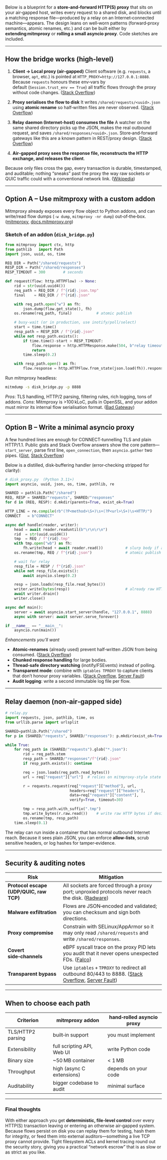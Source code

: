 Below is a blueprint for a **store‑and‑forward HTTP(S) proxy** that sits on your air‑gapped host, writes every request to a shared disk, and blocks until a matching response file—produced by a relay on an Internet‑connected machine—appears.  The design leans on well‑worn patterns (forward‑proxy semantics, atomic renames, etc.) and can be built either by **extending mitmproxy** or **rolling a small asyncio proxy**.  Code sketches are included.

---

## How the bridge works (high‑level)

1. **Client → Local proxy (air‑gapped)**
   Client software (e.g. `requests`, a browser, `apt`, etc.) is pointed at `HTTP_PROXY=http://127.0.0.1:8888`.
   Because `requests` honours these env‑vars by default (`Session.trust_env == True`) all traffic flows through the proxy without code changes. ([Stack Overflow][1])

2. **Proxy serialises the flow to disk**
   It writes `/shared/requests/<uuid>.json` using **atomic rename** so half‑written files are never observed. ([Stack Overflow][2])

3. **Relay daemon (Internet‑host) consumes the file**
   A watcher on the same shared directory picks up the JSON, makes the real outbound request, and saves `/shared/responses/<uuid>.json`.
   Store‑and‑forward gateways like this are a known pattern in REST/proxy design. ([Stack Overflow][3])

4. **Air‑gapped proxy sees the response file, reconstructs the HTTP exchange, and releases the client**.

Because only files cross the gap, every transaction is durable, timestamped, and auditable; nothing “sneaks” past the proxy the way raw sockets or QUIC traffic could with a conventional network link. ([Wikipedia][4])

---

## Option A – Use **mitmproxy** with a custom addon

Mitmproxy already exposes every flow object to Python addons, and can write/read flow dumps (`-w dump`, `mitmproxy -nr dump`) out‑of‑the‑box. ([mitmproxy][5], [docs.mitmproxy.org][6])

### Sketch of an addon (`disk_bridge.py`)

```python
from mitmproxy import ctx, http
from pathlib   import Path
import json, uuid, os, time

REQ_DIR = Path("/shared/requests")
RESP_DIR = Path("/shared/responses")
RESP_TIMEOUT = 300        # seconds

def request(flow: http.HTTPFlow) -> None:
    rid = str(uuid.uuid4())
    req_path = REQ_DIR / f"{rid}.json.tmp"
    final    = REQ_DIR / f"{rid}.json"

    with req_path.open("w") as fh:
        json.dump(flow.get_state(), fh)
    os.rename(req_path, final)           # atomic publish

    # busy‑wait (or in production, use inotify/poll/select)
    start = time.time()
    resp_path = RESP_DIR / f"{rid}.json"
    while not resp_path.exists():
        if time.time()-start > RESP_TIMEOUT:
            flow.response = http.HTTPResponse.make(504, b"relay timeout")
            return
        time.sleep(0.2)

    with resp_path.open() as fh:
        flow.response = http.HTTPFlow.from_state(json.load(fh)).response
```

Run mitmproxy headless:

```bash
mitmdump -s disk_bridge.py -p 8888
```

*Pros*: TLS handling, HTTP/2 parsing, filtering rules, rich logging, tons of addons.
*Cons*:  Mitmproxy is >100 kLoC, pulls in OpenSSL, and your addon must mirror its internal flow serialisation format. ([Bad Gateway][7])

---

## Option B – Write a **minimal asyncio proxy**

A few hundred lines are enough for CONNECT‑tunnelling TLS and plain HTTP/1.1.  Public gists and Stack Overflow answers show the core pattern—`start_server`, parse first line, `open_connection`, then `asyncio.gather` two pipes. ([Gist][8], [Stack Overflow][9])

Below is a distilled, disk‑buffering handler (error‑checking stripped for clarity):

```python
# disk_proxy.py  (Python 3.11+)
import asyncio, uuid, json, os, time, pathlib, re

SHARED = pathlib.Path("/shared")
REQ, RESP = SHARED/"requests", SHARED/"responses"
for d in (REQ, RESP): d.mkdir(parents=True, exist_ok=True)

HTTP_LINE = re.compile(rb"(?P<method>\S+)\s+(?P<url>\S+)\s+HTTP/")
CONNECT   = b"CONNECT"

async def handle(reader, writer):
    head = await reader.readuntil(b"\r\n\r\n")
    rid  = str(uuid.uuid4())
    tmp  = REQ / f"{rid}.tmp"
    with tmp.open("wb") as fh:
        fh.write(head + await reader.read())          # slurp body if any
    os.rename(tmp, REQ / f"{rid}.json")               # atomic publish

    # wait for relay
    resp_file = RESP / f"{rid}.json"
    while not resp_file.exists():
        await asyncio.sleep(0.2)

    resp = json.loads(resp_file.read_bytes())
    writer.write(bytes(resp))                         # already raw HTTP
    await writer.drain()
    writer.close()

async def main():
    server = await asyncio.start_server(handle, "127.0.0.1", 8888)
    async with server: await server.serve_forever()

if __name__ == "__main__":
    asyncio.run(main())
```

*Enhancements you’ll want*

* **Atomic‑renames** (already used) prevent half‑written JSON from being consumed. ([Stack Overflow][2])
* **Chunked response handling** for large bodies.
* **Thread‑safe directory watching** (inotify/FSEvents) instead of polling.
* **Transparent mode**: combine with `iptables TPROXY` to capture clients that don’t honour proxy variables. ([Stack Overflow][10], [Server Fault][11])
* **Audit logging**: write a second immutable log file per flow.

---

## Relay daemon (non‑air‑gapped side)

```python
# relay.py
import requests, json, pathlib, time, os
from urllib.parse import urlsplit

SHARED=pathlib.Path("/shared")
for p in (SHARED/"requests", SHARED/"responses"): p.mkdir(exist_ok=True)

while True:
    for req_path in (SHARED/"requests").glob("*.json"):
        rid = req_path.stem
        resp_path = SHARED/"responses"/f"{rid}.json"
        if resp_path.exists(): continue

        req = json.loads(req_path.read_bytes())
        url = req["request"]["url"]  # relies on mitmproxy‑style state

        r = requests.request(req["request"]["method"], url,
                             headers=req["request"]["headers"],
                             data=req["request"]["content"],
                             verify=True, timeout=30)

        tmp = resp_path.with_suffix(".tmp")
        tmp.write_bytes(r.raw.read())    # write raw HTTP bytes if desired
        os.rename(tmp, resp_path)
    time.sleep(0.1)
```

The relay can run inside a container that has normal outbound Internet reach.  Because it sees plain JSON, you can enforce **allow‑lists**, scrub sensitive headers, or log hashes for tamper‑evidence.

---

## Security & auditing notes

| Risk                                    | Mitigation                                                                                                    |
| --------------------------------------- | ------------------------------------------------------------------------------------------------------------- |
| **Protocol escape (UDP/QUIC, raw TCP)** | All sockets are forced through a proxy port; unproxied protocols never reach the disk. ([Radware][12])        |
| **Malware exfiltration**                | Flows are JSON‑encoded and validated; you can checksum and sign both directions.                              |
| **Proxy compromise**                    | Constrain with SELinux/AppArmor so it may only read `/shared/requests` and write `/shared/responses`.         |
| **Covert side‑channels**                | eBPF syscall trace on the proxy PID lets you audit that it never opens unexpected FDs. ([Falco][13])          |
| **Transparent bypass**                  | Use `iptables` + `TPROXY` to redirect all outbound 80/443 to 8888. ([Stack Overflow][10], [Server Fault][11]) |

---

## When to choose each path

| Criterion         | **mitmproxy addon**        | **hand‑rolled asyncio proxy** |
| ----------------- | -------------------------- | ----------------------------- |
| TLS/HTTP2 parsing | built‑in support           | you must implement            |
| Extensibility     | full scripting API, Web UI | write Python code             |
| Binary size       | \~50 MB container          | < 1 MB                        |
| Throughput        | high (async C extensions)  | depends on your code          |
| Auditability      | bigger codebase to audit   | minimal surface               |

---

### Final thoughts

With either approach you get **deterministic, file‑level control** over every HTTP(S) transaction leaving or entering an otherwise air‑gapped system.  Because flows persist on disk you can replay them for testing, hash them for integrity, or feed them into external auditors—something a live TCP proxy cannot provide.  Tight filesystem ACLs and kernel tracing round out the security story, giving you a practical “network escrow” that is as slow or as strict as you like.

[1]: https://stackoverflow.com/questions/51887784/using-aiohttp-with-proxy?utm_source=chatgpt.com "Using Aiohttp with Proxy - python - Stack Overflow"
[2]: https://stackoverflow.com/questions/2333872/how-to-make-file-creation-an-atomic-operation?utm_source=chatgpt.com "How to make file creation an atomic operation? - Stack Overflow"
[3]: https://stackoverflow.com/questions/17960538/store-and-forward-http-requests-with-retries?utm_source=chatgpt.com "Store and forward HTTP requests with retries? - proxy - Stack Overflow"
[4]: https://en.wikipedia.org/wiki/Air_gap_%28networking%29?utm_source=chatgpt.com "Air gap (networking) - Wikipedia"
[5]: https://discourse.mitmproxy.org/t/how-save-all-request-and-response-to-a-file/525 "How save all request and response to a file? - help - mitmproxy"
[6]: https://docs.mitmproxy.org/stable/addons/examples/ "Examples"
[7]: https://lucaslegname.github.io/mitmproxy/2020/11/04/mitmproxy-scripts.html?utm_source=chatgpt.com "Creating scripts for mitmproxy - Bad Gateway"
[8]: https://gist.github.com/2minchul/609255051b7ffcde023be93572b25101 "Python HTTPS proxy server with asyncio streams · GitHub"
[9]: https://stackoverflow.com/questions/46413879/how-to-create-tcp-proxy-server-with-asyncio "python - How to create TCP proxy server with asyncio? - Stack Overflow"
[10]: https://stackoverflow.com/questions/10595575/iptables-configuration-for-transparent-proxy?utm_source=chatgpt.com "IPTables configuration for Transparent Proxy [closed] - Stack Overflow"
[11]: https://serverfault.com/questions/880441/local-transparent-proxy?utm_source=chatgpt.com "Local transparent proxy - iptables - Server Fault"
[12]: https://www.radware.com/cyberpedia/application-delivery/forward-proxy/ "
	What is a Forward Proxy: A Comprehensive Guide | Radware
"
[13]: https://falco.org/blog/tracing-syscalls-using-ebpf-part-1/?utm_source=chatgpt.com "Tracing System Calls Using eBPF - Part 1 - Falco"
